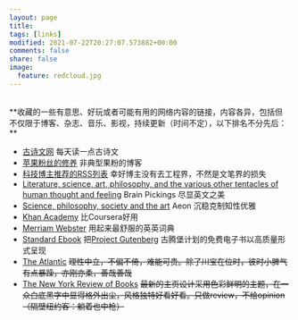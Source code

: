 ```yaml
---
layout: page
title:
tags: [links]
modified: 2021-07-22T20:27:07.573882+00:00
comments: false
share: false
image:
  feature: redcloud.jpg
---
```

<br />
**收藏的一些有意思、好玩或者可能有用的网络内容的链接，内容各异，包括但不仅限于博客、杂志、音乐、影视，持续更新（时间不定），以下排名不分先后：**  


 * [古诗文网](https://www.gushiwen.cn) 每天读一点古诗文
 * [苹果粉丝的修养](https://daringfireball.net) 非典型果粉的博客
 * [科技博主推荐的RSS列表](https://blog.yitianshijie.net/2019/12/10/rss-feeds-recommendation/) 幸好博主没有去工程界，不然是文笔界的损失
 * [Literature, science, art, philosophy, and the various other tentacles of human thought and feeling](https://www.brainpickings.org) Brain Pickings 尽显英文之美
 * [Science, philosophy, society and the art](https://aeon.co) Aeon 沉稳克制知性优雅
 * [Khan Academy](https://www.khanacademy.org) 比Coursera好用
 * [Merriam Webster](https://www.merriam-webster.com) 用起来最舒服的英英词典
 * [Standard Ebook](https://standardebooks.org) 把[Project Gutenberg](https://www.gutenberg.org) 古腾堡计划的免费电子书以高质量形式呈现
 * [The Atlantic](https://www.theatlantic.com/) ~~理性中立，不偏不倚，难能可贵。除了川宝在位时，彼时小脾气有点暴躁，亦刚亦柔，善哉善哉~~
 * [The New York Review of Books](https://www.nybooks.com) ~~最新的主页设计采用色彩鲜明的主题，在一众白底黑字中显得格外出尘，风格独特好看好看。只做review，不给opinion（隔壁纽约客：躺着也中枪）~~
